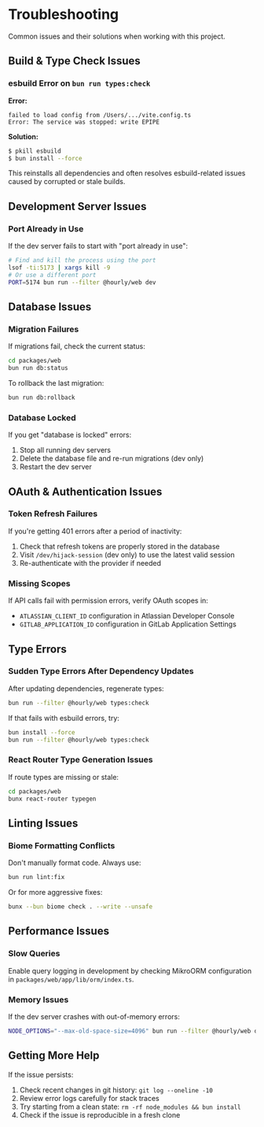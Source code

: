 # Troubleshooting

Common issues and their solutions when working with this project.

## Build & Type Check Issues

### esbuild Error on `bun run types:check`

**Error:**
```
failed to load config from /Users/.../vite.config.ts
Error: The service was stopped: write EPIPE
```

**Solution:**
```bash
$ pkill esbuild
$ bun install --force
```

This reinstalls all dependencies and often resolves esbuild-related issues caused by corrupted or stale builds.

## Development Server Issues

### Port Already in Use

If the dev server fails to start with "port already in use":
```bash
# Find and kill the process using the port
lsof -ti:5173 | xargs kill -9
# Or use a different port
PORT=5174 bun run --filter @hourly/web dev
```

## Database Issues

### Migration Failures

If migrations fail, check the current status:
```bash
cd packages/web
bun run db:status
```

To rollback the last migration:
```bash
bun run db:rollback
```

### Database Locked

If you get "database is locked" errors:
1. Stop all running dev servers
2. Delete the database file and re-run migrations (dev only)
3. Restart the dev server

## OAuth & Authentication Issues

### Token Refresh Failures

If you're getting 401 errors after a period of inactivity:
1. Check that refresh tokens are properly stored in the database
2. Visit `/dev/hijack-session` (dev only) to use the latest valid session
3. Re-authenticate with the provider if needed

### Missing Scopes

If API calls fail with permission errors, verify OAuth scopes in:
- `ATLASSIAN_CLIENT_ID` configuration in Atlassian Developer Console
- `GITLAB_APPLICATION_ID` configuration in GitLab Application Settings

## Type Errors

### Sudden Type Errors After Dependency Updates

After updating dependencies, regenerate types:
```bash
bun run --filter @hourly/web types:check
```

If that fails with esbuild errors, try:
```bash
bun install --force
bun run --filter @hourly/web types:check
```

### React Router Type Generation Issues

If route types are missing or stale:
```bash
cd packages/web
bunx react-router typegen
```

## Linting Issues

### Biome Formatting Conflicts

Don't manually format code. Always use:
```bash
bun run lint:fix
```

Or for more aggressive fixes:
```bash
bunx --bun biome check . --write --unsafe
```

## Performance Issues

### Slow Queries

Enable query logging in development by checking MikroORM configuration in `packages/web/app/lib/orm/index.ts`.

### Memory Issues

If the dev server crashes with out-of-memory errors:
```bash
NODE_OPTIONS="--max-old-space-size=4096" bun run --filter @hourly/web dev
```

## Getting More Help

If the issue persists:
1. Check recent changes in git history: `git log --oneline -10`
2. Review error logs carefully for stack traces
3. Try starting from a clean state: `rm -rf node_modules && bun install`
4. Check if the issue is reproducible in a fresh clone
